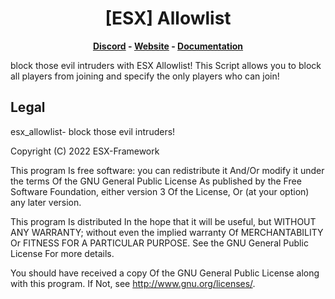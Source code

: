 <h1 align='center'>[ESX] Allowlist</a></h1><p align='center'><b><a href='https://discord.esx-framework.org/'>Discord</a> - <a href='https://esx-framework.org/'>Website</a> - <a href='https://documentation.esx-framework.org/legacy/installation'>Documentation</a></b></h5>

block those evil intruders with ESX Allowlist!
This Script allows you to block all players from joining and specify the only players who can join!

## Legal

esx_allowlist- block those evil intruders!

Copyright (C) 2022 ESX-Framework

This program Is free software: you can redistribute it And/Or modify it under the terms Of the GNU General Public License As published by the Free Software Foundation, either version 3 Of the License, Or (at your option) any later version.

This program Is distributed In the hope that it will be useful, but WITHOUT ANY WARRANTY; without even the implied warranty Of MERCHANTABILITY Or FITNESS FOR A PARTICULAR PURPOSE. See the GNU General Public License For more details.

You should have received a copy Of the GNU General Public License along with this program. If Not, see <http://www.gnu.org/licenses/>.
